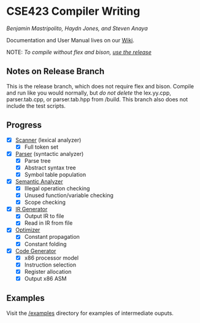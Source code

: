 # CSE423 Compiler Writing
_Benjamin Mastripolito, Haydn Jones, and Steven Anaya_

Documentation and User Manual lives on our [Wiki](https://github.com/benpm/CSE423/wiki).

NOTE: *To compile without flex and bison, [use the release](https://github.com/benpm/CSE423/releases)*

## Notes on Release Branch
This is the release branch, which does not require flex and bison. Compile and run like you
would normally, but *do not delete* the lex.yy.cpp, parser.tab.cpp, or parser.tab.hpp from /build.
This branch also does not include the test scripts.

## Progress
- [x] [Scanner](https://github.com/benpm/CSE423/wiki/Scanner-Parser) (lexical analyzer)
    - [x] Full token set
- [x] [Parser](https://github.com/benpm/CSE423/wiki/Scanner-Parser) (syntactic analyzer)
    - [x] Parse tree
    - [x] Abstract syntax tree
    - [x] Symbol table population
- [x] [Semantic Analyzer](https://github.com/benpm/CSE423/wiki/Semantic-Analyzer)
    - [x] Illegal operation checking
    - [x] Unused function/variable checking
    - [x] Scope checking
- [X] [IR Generator](https://github.com/benpm/CSE423/wiki/Intermediate-Representation)
    - [X] Output IR to file
    - [X] Read in IR from file
- [X] [Optimizer](https://github.com/benpm/CSE423/wiki/Optimizer)
    - [X] Constant propagation
    - [X] Constant folding
- [X] [Code Generator](https://github.com/benpm/CSE423/wiki/Code-Generator)
    - [X] x86 processor model
    - [X] Instruction selection
    - [X] Register allocation
    - [X] Output x86 ASM

## Examples
Visit the [/examples](/examples) directory for examples of intermediate ouputs.
